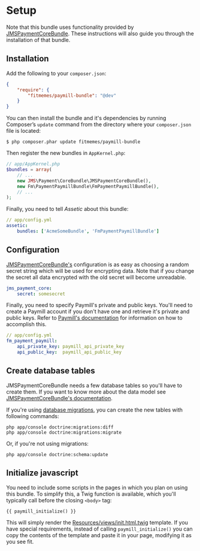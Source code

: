 # Setup
Note that this bundle uses functionality provided by [JMSPaymentCoreBundle](https://github.com/schmittjoh/JMSPaymentCoreBundle). These instructions will also guide you through the installation of that bundle.

## Installation
Add the following to your `composer.json`:

```json
{
    "require": {
        "fitmemes/paymill-bundle": "@dev"
    }
}
```

You can then install the bundle and it's dependencies by running Composer’s `update` command from the directory where your `composer.json` file is located:

    $ php composer.phar update fitmemes/paymill-bundle

Then register the new bundles in `AppKernel.php`:

```php
// app/AppKernel.php
$bundles = array(
    // ...
    new JMS\Payment\CoreBundle\JMSPaymentCoreBundle(),
    new Fm\PaymentPaymillBundle\FmPaymentPaymillBundle(),
    // ...
);
```

Finally, you need to tell *Assetic* about this bundle:

```yml
// app/config.yml
assetic:
    bundles: ['AcmeSomeBundle', 'FmPaymentPaymillBundle']
```

## Configuration

[JMSPaymentCoreBundle's](https://github.com/schmittjoh/JMSPaymentCoreBundle) configuration is as easy as choosing a random secret string which will be used for encrypting data. Note that if you change the secret all data encrypted with the old secret will become unreadable.

```yml
jms_payment_core:
    secret: somesecret
```

Finally, you need to specify Paymill's private and public keys. You'll need to create a Paymill account if you don't have one and retrieve it's private and public keys. Refer to [Paymill's documentation](https://www.paymill.com/en-gb/documentation-3/introduction/brief-instructions/) for information on how to accomplish this.

```yml
// app/config.yml
fm_payment_paymill:
    api_private_key: paymill_api_private_key
    api_public_key:  paymill_api_public_key
```

## Create database tables
JMSPaymentCoreBundle needs a few database tables so you'll have to create them. If you want to know more about the data model see [JMSPaymentCoreBundle's documentation](http://jmsyst.com/bundles/JMSPaymentCoreBundle/master/model).

If you're using [database migrations](http://symfony.com/doc/current/bundles/DoctrineMigrationsBundle/index.html), you can create the new tables with following commands:

    php app/console doctrine:migrations:diff
    php app/console doctrine:migrations:migrate

Or, if you're not using migrations:

    php app/console doctrine:schema:update


## Initialize javascript
You need to include some scripts in the pages in which you plan on using this bundle. To simplify this, a Twig function is available, which you'll typically call before the closing `<body>` tag:

```twig
{{ paymill_initialize() }}
```

This will simply render the [Resources/views/init.html.twig](../../Resources/views/init.html.twig) template. If you have special requirements, instead of calling `paymill_initialize()` you can copy the contents of the template and paste it in your page, modifying it as you see fit.